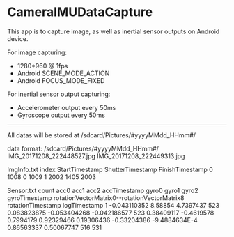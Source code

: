 CameraIMUDataCapture
====================

This app is to capture image, as well as inertial sensor outputs on Android device.

For image capturing:

+ 1280*960 @ 1fps
+ Android SCENE_MODE_ACTION
+ Android FOCUS_MODE_FIXED

For inertial sensor output capturing:

+ Accelerometer output every 50ms
+ Gyroscope output every 50ms

-------------------------

All datas will be stored at /sdcard/Pictures/#yyyyMMdd_HHmm#/

data format:
/sdcard/Pictures/#yyyyMMdd_HHmm#/
IMG_20171208_222448527.jpg
IMG_20171208_222449313.jpg

ImgInfo.txt
  index StartTimestamp  ShutterTimestamp  FinishTimestamp
  0 1008 0 1009
  1 2002 1405 2003

Sensor.txt
count acc0  acc1  acc2  accTimestamp  gyro0 gyro1 gyro2 gyroTimestamp rotationVectorMatrix0--rotationVectorMatrix8 rotationTimestamp logTimestamp
1 -0.043110352 8.58854 4.7397437 523 0.083823875 -0.053404268 -0.042186577 523 0.38409117 -0.4619578 0.7994179 0.92329466 0.19306436 -0.33204386 -9.4884634E-4 0.86563337 0.50067747 516 531
